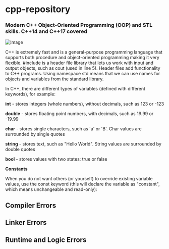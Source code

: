 # cpp-repository
 ### Modern C++ Object-Oriented Programming (OOP) and STL skills. C++14 and C++17 covered
![image](https://user-images.githubusercontent.com/43001724/183374094-dbfd42a1-a740-4b0b-9064-0c0d67c8723d.png)



C++ is extremely fast and is a general-purpose programming language that supports both procedure and object-oriented programming making it very flexible.
#include <iostream> is a header file library that lets us work with input and output objects, such as cout (used in line 5). 
Header files add functionality to C++ programs. Using namespace std means that we can use names for objects and variables from the standard library.

In C++, there are different types of variables (defined with different keywords), for example:

**int** - stores integers (whole numbers), without decimals, such as 123 or -123

**double** - stores floating point numbers, with decimals, such as 19.99 or -19.99

**char** - stores single characters, such as 'a' or 'B'. Char values are surrounded by single quotes

**string** - stores text, such as "Hello World". String values are surrounded by double quotes

**bool** - stores values with two states: true or false

**Constants**

When you do not want others (or yourself) to override existing variable values, use the const keyword (this will declare the variable as "constant", which means unchangeable and read-only):

## Compiler Errors

## Linker Errors

## Runtime and Logic Errors
